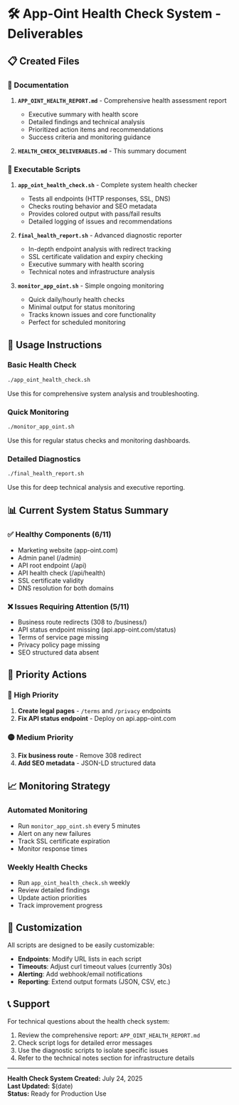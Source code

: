 # 🛠️ App-Oint Health Check System - Deliverables

## 📋 Created Files

### 📄 Documentation
1. **`APP_OINT_HEALTH_REPORT.md`** - Comprehensive health assessment report
   - Executive summary with health score
   - Detailed findings and technical analysis
   - Prioritized action items and recommendations
   - Success criteria and monitoring guidance

2. **`HEALTH_CHECK_DELIVERABLES.md`** - This summary document

### 🔧 Executable Scripts

1. **`app_oint_health_check.sh`** - Complete system health checker
   - Tests all endpoints (HTTP responses, SSL, DNS)
   - Checks routing behavior and SEO metadata
   - Provides colored output with pass/fail results
   - Detailed logging of issues and recommendations

2. **`final_health_report.sh`** - Advanced diagnostic reporter
   - In-depth endpoint analysis with redirect tracking
   - SSL certificate validation and expiry checking
   - Executive summary with health scoring
   - Technical notes and infrastructure analysis

3. **`monitor_app_oint.sh`** - Simple ongoing monitoring
   - Quick daily/hourly health checks
   - Minimal output for status monitoring
   - Tracks known issues and core functionality
   - Perfect for scheduled monitoring

## 🚀 Usage Instructions

### Basic Health Check
```bash
./app_oint_health_check.sh
```
Use this for comprehensive system analysis and troubleshooting.

### Quick Monitoring
```bash
./monitor_app_oint.sh
```
Use this for regular status checks and monitoring dashboards.

### Detailed Diagnostics
```bash
./final_health_report.sh
```
Use this for deep technical analysis and executive reporting.

## 📊 Current System Status Summary

### ✅ Healthy Components (6/11)
- Marketing website (app-oint.com)
- Admin panel (/admin)
- API root endpoint (/api)
- API health check (/api/health)
- SSL certificate validity
- DNS resolution for both domains

### ❌ Issues Requiring Attention (5/11)
- Business route redirects (308 to /business/)
- API status endpoint missing (api.app-oint.com/status)
- Terms of service page missing
- Privacy policy page missing
- SEO structured data absent

## 🎯 Priority Actions

### 🔴 High Priority
1. **Create legal pages** - `/terms` and `/privacy` endpoints
2. **Fix API status endpoint** - Deploy on api.app-oint.com

### 🟡 Medium Priority
3. **Fix business route** - Remove 308 redirect
4. **Add SEO metadata** - JSON-LD structured data

## 📈 Monitoring Strategy

### Automated Monitoring
- Run `monitor_app_oint.sh` every 5 minutes
- Alert on any new failures
- Track SSL certificate expiration
- Monitor response times

### Weekly Health Checks
- Run `app_oint_health_check.sh` weekly
- Review detailed findings
- Update action priorities
- Track improvement progress

## 🔧 Customization

All scripts are designed to be easily customizable:

- **Endpoints**: Modify URL lists in each script
- **Timeouts**: Adjust curl timeout values (currently 30s)
- **Alerting**: Add webhook/email notifications
- **Reporting**: Extend output formats (JSON, CSV, etc.)

## 📞 Support

For technical questions about the health check system:
1. Review the comprehensive report: `APP_OINT_HEALTH_REPORT.md`
2. Check script logs for detailed error messages
3. Use the diagnostic scripts to isolate specific issues
4. Refer to the technical notes section for infrastructure details

---

**Health Check System Created:** July 24, 2025  
**Last Updated:** $(date)  
**Status:** Ready for Production Use